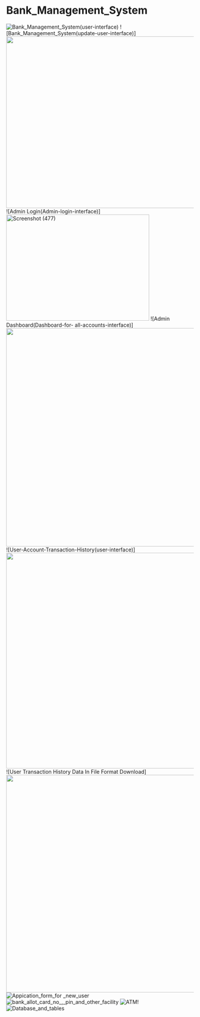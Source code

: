 # Bank_Management_System
![Bank_Management_System(user-interface)](https://github.com/user-attachments/assets/d60a32f7-ded2-4032-92d5-424683ece878)
![Bank_Management_System(update-user-interface)]<img width="830" height="461" src="https://github.com/user-attachments/assets/e46d5ef1-18ab-48cb-b1a5-a46de3524c4f" />
![Admin Login(Admin-login-interface)]<img width="384" height="285" alt="Screenshot (477)" src="https://github.com/user-attachments/assets/d6b5ea53-6e7a-41d1-91e6-fda6bf98e2de" />
![Admin Dashboard(Dashboard-for- all-accounts-interface)]<img width="778" height="586" src="https://github.com/user-attachments/assets/356aaf4a-ffe8-4ee8-92c7-210bba645942" />
![User-Account-Transaction-History(user-interface)]<img width="777" height="579" src="https://github.com/user-attachments/assets/6fa82792-a4c2-4f69-b447-fcecea5f7f8f" />
![User Transaction History Data In File Format Download]<img width="779" height="584" src="https://github.com/user-attachments/assets/d6b9bae5-4501-412e-9629-af3d1ee40b73" />
![Appication_form_for _new_user](https://github.com/user-attachments/assets/7b38a477-5750-40d4-a06a-dd1290075339)
![bank_allot_card_no_,_pin_and_other_facility](https://github.com/user-attachments/assets/487fe5f8-2777-46cd-80fe-d0785b918880)
![ATM](https://github.com/user-attachments/assets/cb6aa5d1-8b1d-4ba6-9e65-92698761fbf7)!
![Database_and_tables](https://github.com/user-attachments/assets/fbe107f9-5bbd-4a27-8c57-41b2f5b7ec06)

